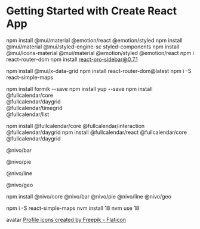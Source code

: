 # Getting Started with Create React App

npm install @mui/material @emotion/react @emotion/styled
npm install @mui/material @mui/styled-engine-sc styled-components
npm install @mui/icons-material @mui/material @emotion/styled @emotion/react
npm i react-router-dom
npm install react-pro-sidebar@0.7.1

npm install @mui/x-data-grid
npm install react-router-dom@latest
npm i -S react-simple-maps

npm install formik --save
npm install yup --save
npm install \
 @fullcalendar/core \
 @fullcalendar/daygrid \
 @fullcalendar/timegrid \
 @fullcalendar/list

npm install @fullcalendar/core @fullcalendar/interaction @fullcalendar/daygrid
npm install @fullcalendar/react @fullcalendar/core @fullcalendar/daygrid

@nivo/bar

@nivo/pie

@nivo/line

@nivo/geo

npm install @nivo/core @nivo/bar @nivo/pie @nivo/line @nivo/geo

npm i -S react-simple-maps
nvm install 18
nvm use 18

avatar
<a href="https://www.flaticon.com/free-icons/profile" title="profile icons">Profile icons created by Freepik - Flaticon</a>
